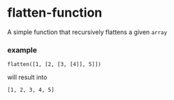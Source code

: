 # flatten-function
A simple function that recursively flattens a given `array`

### example

```
flatten([1, [2, [3, [4]], 5]])
```
will result into
```
[1, 2, 3, 4, 5]
```

